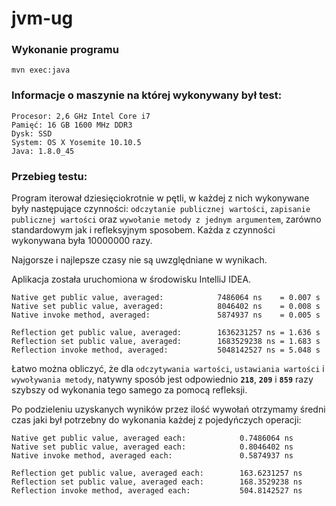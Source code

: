 # jvm-ug

### Wykonanie programu
`mvn exec:java`

### Informacje o maszynie na której wykonywany był test:
```
Procesor: 2,6 GHz Intel Core i7
Pamięć: 16 GB 1600 MHz DDR3
Dysk: SSD
System: OS X Yosemite 10.10.5
Java: 1.8.0_45
```

### Przebieg testu: 
Program iterował dziesięciokrotnie w pętli, w każdej z nich wykonywane były następujące czynności: `odczytanie publicznej wartości`, `zapisanie publicznej wartości` oraz `wywołanie metody z jednym argumentem`, zarówno standardowym jak i refleksyjnym sposobem. Każda z czynności wykonywana była 10000000 razy.

Najgorsze i najlepsze czasy nie są uwzględniane w wynikach. 

Aplikacja została uruchomiona w środowisku IntelliJ IDEA.


```
Native get public value, averaged:            7486064 ns    = 0.007 s 
Native set public value, averaged:            8046402 ns    = 0.008 s
Native invoke method, averaged:               5874937 ns    = 0.005 s

Reflection get public value, averaged:        1636231257 ns = 1.636 s
Reflection set public value, averaged:        1683529238 ns = 1.683 s
Reflection invoke method, averaged:           5048142527 ns = 5.048 s
```
Łatwo można obliczyć, że dla `odczytywania wartości`, `ustawiania wartości` i `wywoływania metody`, natywny sposób jest odpowiednio **`218`**, **`209`** i **`859`** razy szybszy od wykonania tego samego za pomocą refleksji.

Po podzieleniu uzyskanych wyników przez ilość wywołań otrzymamy średni czas jaki był potrzebny do wykonania każdej z pojedyńczych operacji:

```
Native get public value, averaged each:            0.7486064 ns
Native set public value, averaged each:            0.8046402 ns
Native invoke method, averaged each:               0.5874937 ns

Reflection get public value, averaged each:        163.6231257 ns
Reflection set public value, averaged each:        168.3529238 ns
Reflection invoke method, averaged each:           504.8142527 ns
```

